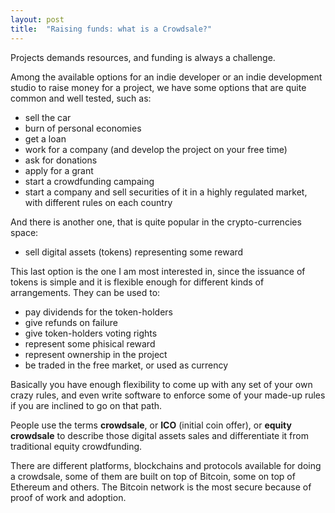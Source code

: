 ```yaml
---
layout: post
title:  "Raising funds: what is a Crowdsale?"
---
```


Projects demands resources, and funding is always a challenge.

Among the available options for an indie developer or an indie development studio to raise money for a project, we have some
options that are quite common and well tested, such as:

- sell the car
- burn of personal economies
- get a loan
- work for a company (and develop the project on your free time)
- ask for donations
- apply for a grant
- start a crowdfunding campaing
- start a company and sell securities of it in a highly regulated market, with different rules on each country

And there is another one, that is quite popular in the crypto-currencies space:

- sell digital assets (tokens) representing some reward

This last option is the one I am most interested in, since the issuance of tokens is simple and it is flexible enough
for different kinds of arrangements. They can be used to:

- pay dividends for the token-holders
- give refunds on failure
- give token-holders voting rights
- represent some phisical reward
- represent ownership in the project
- be traded in the free market, or used as currency

Basically you have enough flexibility to come up with any set of your own crazy rules, and even write software to enforce
some of your made-up rules if you are inclined to go on that path.

People use the terms **crowdsale**, or **ICO** (initial coin offer), or **equity crowdsale** to describe those digital
assets sales and differentiate it from traditional equity crowdfunding.

There are different platforms, blockchains and protocols available for doing a crowdsale,
some of them are built on top of Bitcoin, some on top of Ethereum and others. The Bitcoin network is the most 
secure because of proof of work and adoption.



